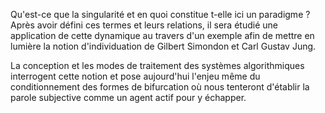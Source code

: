 Qu'est-ce que la singularité et en quoi constitue t-elle ici un paradigme ? Après avoir défini ces termes et leurs relations, il sera étudié une application de cette dynamique au travers d'un exemple afin de mettre en lumière la notion d'individuation de Gilbert Simondon et Carl Gustav Jung.

La conception et les modes de traitement des systèmes algorithmiques interrogent cette notion et pose aujourd'hui l'enjeu même du conditionnement des formes de bifurcation où nous tenteront d'établir la parole subjective comme un agent actif pour y échapper.
